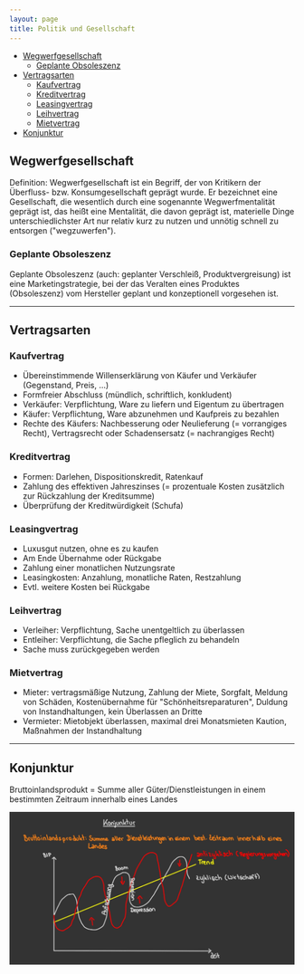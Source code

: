 ```yaml
---
layout: page
title: Politik und Gesellschaft
---
```


- [Wegwerfgesellschaft](#wegwerfgesellschaft)
  - [Geplante Obsoleszenz](#geplante-obsoleszenz)
- [Vertragsarten](#vertragsarten)
  - [Kaufvertrag](#kaufvertrag)
  - [Kreditvertrag](#kreditvertrag)
  - [Leasingvertrag](#leasingvertrag)
  - [Leihvertrag](#leihvertrag)
  - [Mietvertrag](#mietvertrag)
- [Konjunktur](#konjunktur)

## Wegwerfgesellschaft

Definition: Wegwerfgesellschaft ist ein Begriff, der von Kritikern der Überfluss- bzw. Konsumgesellschaft geprägt wurde. Er bezeichnet eine Gesellschaft, die wesentlich durch eine sogenannte Wegwerfmentalität geprägt ist, das heißt eine Mentalität, die davon geprägt ist, materielle Dinge unterschiedlichster Art nur relativ kurz zu nutzen und unnötig schnell zu entsorgen ("wegzuwerfen").

### Geplante Obsoleszenz

Geplante Obsoleszenz (auch: geplanter Verschleiß, Produktvergreisung) ist eine Marketingstrategie, bei der das Veralten eines Produktes (Obsoleszenz) vom Hersteller geplant und konzeptionell vorgesehen ist.

---

## Vertragsarten

### Kaufvertrag

- Übereinstimmende Willenserklärung von Käufer und Verkäufer (Gegenstand, Preis, ...)
- Formfreier Abschluss (mündlich, schriftlich, konkludent)
- Verkäufer: Verpflichtung, Ware zu liefern und Eigentum zu übertragen
- Käufer: Verpflichtung, Ware abzunehmen und Kaufpreis zu bezahlen
- Rechte des Käufers: Nachbesserung oder Neulieferung (= vorrangiges Recht), Vertragsrecht oder Schadensersatz (= nachrangiges Recht)

### Kreditvertrag

- Formen: Darlehen, Dispositionskredit, Ratenkauf
- Zahlung des effektiven Jahreszinses (= prozentuale Kosten zusätzlich zur Rückzahlung der Kreditsumme)
- Überprüfung der Kreditwürdigkeit (Schufa)

### Leasingvertrag

- Luxusgut nutzen, ohne es zu kaufen
- Am Ende Übernahme oder Rückgabe
- Zahlung einer monatlichen Nutzungsrate
- Leasingkosten: Anzahlung, monatliche Raten, Restzahlung
- Evtl. weitere Kosten bei Rückgabe

### Leihvertrag

- Verleiher: Verpflichtung, Sache unentgeltlich zu überlassen
- Entleiher: Verpflichtung, die Sache pfleglich zu behandeln
- Sache muss zurückgegeben werden

### Mietvertrag

- Mieter: vertragsmäßige Nutzung, Zahlung der Miete, Sorgfalt, Meldung von Schäden, Kostenübernahme für "Schönheitsreparaturen", Duldung von Instandhaltungen, kein Überlassen an Dritte
- Vermieter: Mietobjekt überlassen, maximal drei Monatsmieten Kaution, Maßnahmen der Instandhaltung

---

## Konjunktur

Bruttoinlandsprodukt = Summe aller Güter/Dienstleistungen in einem bestimmten Zeitraum innerhalb eines Landes

![Konjunktur](../images/Konjunktur.jpg)